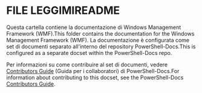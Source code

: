 # <a name="readme"></a><span data-ttu-id="8c4e2-101">FILE LEGGIMI</span><span class="sxs-lookup"><span data-stu-id="8c4e2-101">README</span></span>

<span data-ttu-id="8c4e2-102">Questa cartella contiene la documentazione di Windows Management Framework (WMF).</span><span class="sxs-lookup"><span data-stu-id="8c4e2-102">This folder contains the documentation for the Windows Management Framework (WMF).</span></span>
<span data-ttu-id="8c4e2-103">La documentazione è configurata come set di documenti separato all'interno del repository PowerShell-Docs.</span><span class="sxs-lookup"><span data-stu-id="8c4e2-103">This is configured as a separate docset within the PowerShell-Docs repo.</span></span>

<span data-ttu-id="8c4e2-104">Per informazioni su come contribuire al set di documenti, vedere [Contributors Guide](https://github.com/PowerShell/PowerShell-Docs/blob/staging/CONTRIBUTING.md) (Guida per i collaboratori) di PowerShell-Docs.</span><span class="sxs-lookup"><span data-stu-id="8c4e2-104">For information about contributing to this docset, see the PowerShell-Docs [Contributors Guide](https://github.com/PowerShell/PowerShell-Docs/blob/staging/CONTRIBUTING.md).</span></span>